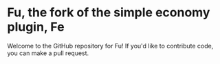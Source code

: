 Fu, the fork of the simple economy plugin, Fe
=============

Welcome to the GitHub repository for Fu! If you'd like to contribute code, you can make a pull request.
